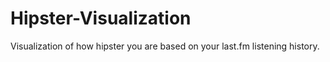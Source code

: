 Hipster-Visualization
=====================

Visualization of how hipster you are based on your last.fm listening history.
